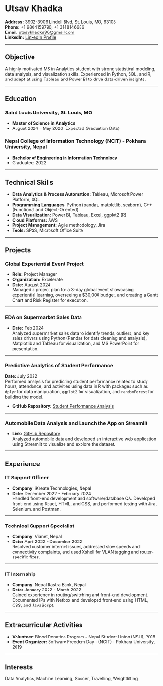# Utsav Khadka

**Address:** 3902-3906 Lindell Blvd, St. Louis, MO, 63108  
**Phone:** +1 9804159790, +1 3148146686  
**Email:** [utsavkhadka98@gmail.com](mailto:utsavkhadka98@gmail.com)  
**LinkedIn:** [LinkedIn Profile](#)  

---

## Objective
A highly motivated MS in Analytics student with strong statistical modeling, data analysis, and visualization skills. Experienced in Python, SQL, and R, and adept at using Tableau and Power BI to drive data-driven insights.

---

## Education

### Saint Louis University, St. Louis, MO
- **Master of Science in Analytics**
- August 2024 – May 2026 (Expected Graduation Date)

### Nepal College of Information Technology (NCIT) - Pokhara University, Nepal
- **Bachelor of Engineering in Information Technology**
- Graduated: 2022

---

## Technical Skills
- **Data Analytics & Process Automation:** Tableau, Microsoft Power Platform, SQL
- **Programming Languages:** Python (pandas, matplotlib, seaborn), C++ (Functional and Object-Oriented)
- **Data Visualization:** Power BI, Tableau, Excel, ggplot2 (R)
- **Cloud Platforms:** AWS
- **Project Management:** Agile methodology, Jira
- **Tools:** SPSS, Microsoft Office Suite

---

## Projects

### Global Experiential Event Project
- **Role:** Project Manager
- **Organization:** Excelerate
- **Date:** August 2024  
Managed a project plan for a 3-day global event showcasing experiential learning, overseeing a $30,000 budget, and creating a Gantt Chart and Risk Register for execution.

---

### EDA on Supermarket Sales Data
- **Date:** Feb 2024  
Analyzed supermarket sales data to identify trends, outliers, and key sales drivers using Python (Pandas for data cleaning and analysis), Matplotlib and Tableau for visualization, and MS PowerPoint for presentation.

---

### Predictive Analytics of Student Performance  
**Date:** July 2022  
Performed analysis for predicting student performance related to study hours, attendance, and activities using data in R with packages such as `dplyr` for data manipulation, `ggplot2` for visualization, and `randomForest` for building the model.  
- **GitHub Repository:** [Student Performance Analysis](https://github.com/UtsavKhadka-Analyst/Student-performance-Analysis.git)

---

### Automobile Data Analysis and Launch the App on Streamlit
- **Link:** [GitHub Repository](https://github.com/UtsavKhadka-Analyst/Exam1_streamlit.git)  
Analyzed automobile data and developed an interactive web application using Streamlit to visualize and explore the dataset.

---

## Experience

### IT Support Officer
- **Company:** iKreate Technologies, Nepal
- **Date:** December 2022 - February 2024  
Handled front-end development and software/database QA. Developed front-end using React, HTML, and CSS, and performed testing with Jira, Selenium, and Postman.

---

### Technical Support Specialist
- **Company:** Vianet, Nepal
- **Date:** April 2022 - December 2022  
Resolved customer internet issues, addressed slow speeds and connectivity complaints, and used Xshell for VLAN tagging and router-specific fixes.

---

### IT Internship
- **Company:** Nepal Rastra Bank, Nepal
- **Date:** January 2022 - March 2022  
Gained experience in routing/switching and front-end development. Documented IPs with Netbox and developed front-end using HTML, CSS, and JavaScript.

---

## Extracurricular Activities
- **Volunteer:** Blood Donation Program - Nepal Student Union (NSU), 2018  
- **Event Organizer:** Software Freedom Day - (NCIT) - Pokhara University, 2019  

---

## Interests
Data Analytics, Machine Learning, Soccer, Travelling, Weightlifting
